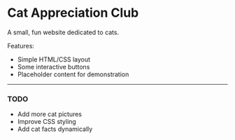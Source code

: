 # Cat Appreciation Club

A small, fun website dedicated to cats.  

Features:
- Simple HTML/CSS layout
- Some interactive buttons
- Placeholder content for demonstration

---

### TODO
- Add more cat pictures
- Improve CSS styling
- Add cat facts dynamically
